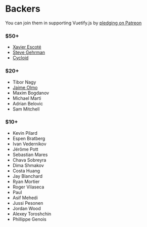 # Backers

You can join them in supporting Vuetify.js by [pledging on Patreon](https://www.patreon.com/vuetify)

### $50+
- [Xavier Escoté](http://www.deister.net/)
- [Steve Gehrman](https://cocoatech.com/)
- [Cycloid](https://www.cycloid.io/)

### $20+
- Tibor Nagy
- [Jaime Olmo](https://www.jaimeolmo.com)
- Maxim Bogdanov
- Michael Marti
- Adrian Belovic
- Sam Mitchell

### $10+

- Kevin Pilard
- Espen Bratberg
- Ivan Vedernikov
- Jérôme Pott
- Sebastian Mares
- Chava Sobreyra
- Dima Shmakov
- Costa Huang
- Jay Blanchard
- Ryan Mortier
- Roger Vilaseca
- Paul
- Asif Mehedi
- Jussi Pesonen
- Jordan Wood
- Alexey Toroshchin
- Phillippe Genois

